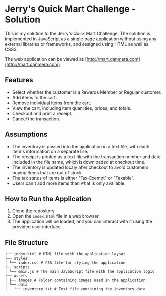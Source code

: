 # Jerry's Quick Mart Challenge - Solution

This is my solution to the Jerry's Quick Mart Challenge. The solution is implemented in JavaScript as a single-page application without using any external libraries or frameworks, and designed using HTML as well as CSS3.

The web application can be viewed at: [http://mart.danmera.com](http://mart.danmera.com)

## Features

- Select whether the customer is a Rewards Member or Regular customer.
- Add items to the cart.
- Remove individual items from the cart.
- View the cart, including item quantities, prices, and totals.
- Checkout and print a receipt.
- Cancel the transaction.

## Assumptions

- The inventory is passed into the application in a text file, with each item's information on a separate line.
- The receipt is printed as a text file with the transaction number and date included in the file name, which is downloaded at checkout time.
- The inventory is updated localy after checkout to avoid customers buying items that are out of stock.
- The tax status of items is either "Tax-Exempt" or "Taxable".
- Users can't add more items than what is only available.

## How to Run the Application

1. Clone the repository.
2. Open the `index.html` file in a web browser.
3. The application will be loaded, and you can interact with it using the provided user interface.

## File Structure

```
├── index.html # HTML file with the application layout
├── styles
│ └── index.css # CSS file for styling the application
├── scripts
│ └── main.js # The main JavaScript file with the application logic
├── assets
│ ├── images # Folder containing images used in the application
│ └── data
│   └── inventory.txt # Text file containing the inventory data
```
